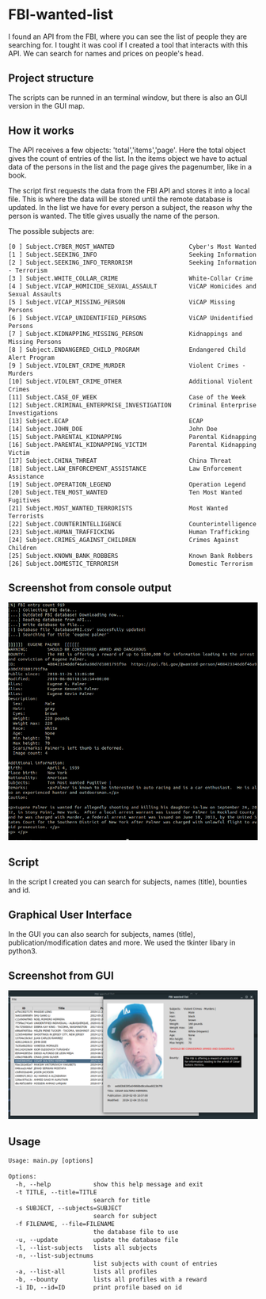 # FBI-wanted-list
I found an API from the FBI, where you can see the list of people they are searching for. I tought it was cool if I created a tool that interacts with this API. We can search for names and prices on people's head.

## Project structure
The scripts can be runned in an terminal window, but there is also an GUI version in the GUI map.

## How it works
The API receives a few objects: 'total','items','page'. Here the total object gives the count of 
entries of the list. In the items object we have to actual data of the persons in the list and the
page gives the pagenumber, like in a book.  

The script first requests the data from the FBI API and stores it into a local file. This is where
the data will be stored until the remote database is updated. In the list we have for every person
a subject, the reason why the person is wanted. The title gives usually the name of the person.  

The possible subjects are:
```
[0 ] Subject.CYBER_MOST_WANTED                     Cyber's Most Wanted
[1 ] Subject.SEEKING_INFO                          Seeking Information
[2 ] Subject.SEEKING_INFO_TERRORISM                Seeking Information - Terrorism
[3 ] Subject.WHITE_COLLAR_CRIME                    White-Collar Crime
[4 ] Subject.VICAP_HOMICIDE_SEXUAL_ASSAULT         ViCAP Homicides and Sexual Assaults
[5 ] Subject.VICAP_MISSING_PERSON                  ViCAP Missing Persons
[6 ] Subject.VICAP_UNIDENTIFIED_PERSONS            ViCAP Unidentified Persons
[7 ] Subject.KIDNAPPING_MISSING_PERSON             Kidnappings and Missing Persons
[8 ] Subject.ENDANGERED_CHILD_PROGRAM              Endangered Child Alert Program
[9 ] Subject.VIOLENT_CRIME_MURDER                  Violent Crimes - Murders
[10] Subject.VIOLENT_CRIME_OTHER                   Additional Violent Crimes
[11] Subject.CASE_OF_WEEK                          Case of the Week
[12] Subject.CRIMINAL_ENTERPRISE_INVESTIGATION     Criminal Enterprise Investigations
[13] Subject.ECAP                                  ECAP
[14] Subject.JOHN_DOE                              John Doe
[15] Subject.PARENTAL_KIDNAPPING                   Parental Kidnapping
[16] Subject.PARENTAL_KIDNAPPING_VICTIM            Parental Kidnapping Victim
[17] Subject.CHINA_THREAT                          China Threat
[18] Subject.LAW_ENFORCEMENT_ASSISTANCE            Law Enforcement Assistance
[19] Subject.OPERATION_LEGEND                      Operation Legend
[20] Subject.TEN_MOST_WANTED                       Ten Most Wanted Fugitives
[21] Subject.MOST_WANTED_TERRORISTS                Most Wanted Terrorists
[22] Subject.COUNTERINTELLIGENCE                   Counterintelligence
[23] Subject.HUMAN_TRAFFICKING                     Human Trafficking
[24] Subject.CRIMES_AGAINST_CHILDREN               Crimes Against Children
[25] Subject.KNOWN_BANK_ROBBERS                    Known Bank Robbers
[26] Subject.DOMESTIC_TERRORISM                    Domestic Terrorism
```

## Screenshot from console output
![Screenshot](https://github.com/Trisna22/FBI-wanted-list/blob/main/screenshot_console.png)

## Script
In the script I created you can search for subjects, names (title), bounties and id.

## Graphical User Interface
In the GUI you can also search for subjects, names (title), publication/modification dates and more. We used the tkinter libary in python3.

## Screenshot from GUI 
![Screenshot](https://github.com/Trisna22/FBI-wanted-list/blob/main/screenshot_GUI.png)

## Usage
```
Usage: main.py [options]

Options:
  -h, --help            show this help message and exit
  -t TITLE, --title=TITLE
                        search for title
  -s SUBJECT, --subjects=SUBJECT
                        search for subject
  -f FILENAME, --file=FILENAME
                        the database file to use
  -u, --update          update the database file
  -l, --list-subjects   lists all subjects
  -n, --list-subjectnums
                        list subjects with count of entries
  -a, --list-all        lists all profiles
  -b, --bounty          lists all profiles with a reward
  -i ID, --id=ID        print profile based on id
```
